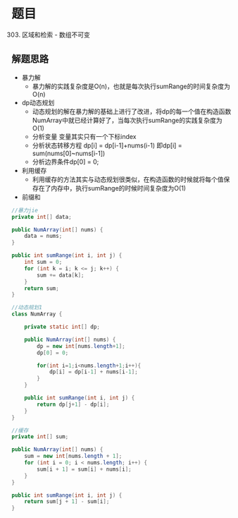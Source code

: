 # 题目
303. 区域和检索 - 数组不可变

## 解题思路
- 暴力解
    + 暴力解的实践复杂度是O(n)，也就是每次执行sumRange的时间复杂度为O(n)
- dp动态规划
    + 动态规划的解在暴力解的基础上进行了改进，将dp的每一个值在构造函数NumArray中就已经计算好了，当每次执行sumRange的实践复杂度为O(1)
    + 分析变量 变量其实只有一个下标index
    + 分析状态转移方程 dp[i] = dp[i-1]+nums(i-1) 即dp[i] = sum(nums[0]~nums[i-1])
    + 分析边界条件dp[0] = 0;
- 利用缓存
    + 利用缓存的方法其实与动态规划很类似，在构造函数的时候就将每个值保存在了内存中，执行sumRange的时候时间复杂度为O(1)
- 前缀和


```java
//暴力jie
private int[] data;

public NumArray(int[] nums) {
    data = nums;
}

public int sumRange(int i, int j) {
    int sum = 0;
    for (int k = i; k <= j; k++) {
        sum += data[k];
    }
    return sum;
}
```

```java
//动态规划1
class NumArray {

    private static int[] dp;

    public NumArray(int[] nums) {
        dp = new int[nums.length+1];
        dp[0] = 0;

        for(int i=1;i<nums.length+1;i++){
            dp[i] = dp[i-1] + nums[i-1];
        }
    }

    public int sumRange(int i, int j) {
        return dp[j+1] - dp[i];
    }
}
```

```java
//缓存
private int[] sum;

public NumArray(int[] nums) {
    sum = new int[nums.length + 1];
    for (int i = 0; i < nums.length; i++) {
        sum[i + 1] = sum[i] + nums[i];
    }
}

public int sumRange(int i, int j) {
    return sum[j + 1] - sum[i];
}
```


